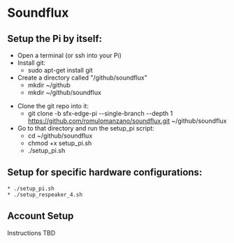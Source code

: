 # Soundflux

## Setup the Pi by itself:
- Open a terminal (or ssh into your Pi)
- Install git:
   * sudo apt-get install git
- Create a directory called "/github/soundflux"
    * mkdir ~/github
    * mkdir ~/github/soundflux
* Clone the git repo into it:
    * git clone -b sfx-edge-pi --single-branch --depth 1 https://github.com/romulomanzano/soundflux.git ~/github/soundflux
* Go to that directory and run the setup_pi script:
    * cd ~/github/soundflux
    * chmod +x setup_pi.sh
    * ./setup_pi.sh
 
## Setup for specific hardware configurations:
    * ./setup_pi.sh
    * ./setup_respeaker_4.sh

## Account Setup

Instructions TBD
